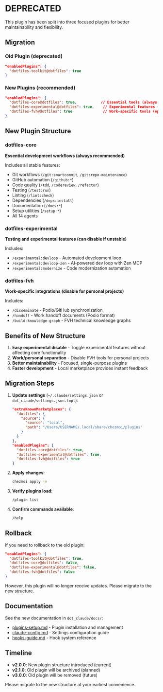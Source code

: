 # DEPRECATED

This plugin has been split into three focused plugins for better maintainability and flexibility.

## Migration

### Old Plugin (deprecated)
```json
"enabledPlugins": {
  "dotfiles-toolkit@dotfiles": true
}
```

### New Plugins (recommended)
```json
"enabledPlugins": {
  "dotfiles-core@dotfiles": true,           // Essential tools (always enabled)
  "dotfiles-experimental@dotfiles": true,    // Experimental features (optional)
  "dotfiles-fvh@dotfiles": true              // Work-specific tools (optional)
}
```

## New Plugin Structure

### dotfiles-core
**Essential development workflows (always recommended)**

Includes all stable features:
- Git workflows (`/git:smartcommit`, `/git:repo-maintenance`)
- GitHub automation (`/github:*`)
- Code quality (`/tdd`, `/codereview`, `/refactor`)
- Testing (`/test:run`)
- Linting (`/lint:check`)
- Dependencies (`/deps:install`)
- Documentation (`/docs:*`)
- Setup utilities (`/setup:*`)
- All 14 agents

### dotfiles-experimental
**Testing and experimental features (can disable if unstable)**

Includes:
- `/experimental:devloop` - Automated development loop
- `/experimental:devloop-zen` - AI-powered dev loop with Zen MCP
- `/experimental:modernize` - Code modernization automation

### dotfiles-fvh
**Work-specific integrations (disable for personal projects)**

Includes:
- `/disseminate` - Podio/GitHub synchronization
- `/handoff` - Work handoff documents (Podio format)
- `/build-knowledge-graph` - FVH technical knowledge graphs

## Benefits of New Structure

1. **Easy experimental disable** - Toggle experimental features without affecting core functionality
2. **Work/personal separation** - Disable FVH tools for personal projects
3. **Better maintainability** - Focused, single-purpose plugins
4. **Faster development** - Local marketplace provides instant feedback

## Migration Steps

1. **Update settings** (`~/.claude/settings.json` or `dot_claude/settings.json.tmpl`):
   ```json
   "extraKnownMarketplaces": {
     "dotfiles": {
       "source": {
         "source": "local",
         "path": "/Users/USERNAME/.local/share/chezmoi/plugins"
       }
     }
   },
   "enabledPlugins": {
     "dotfiles-core@dotfiles": true,
     "dotfiles-experimental@dotfiles": true,
     "dotfiles-fvh@dotfiles": true
   }
   ```

2. **Apply changes**:
   ```bash
   chezmoi apply -v
   ```

3. **Verify plugins load**:
   ```bash
   /plugin list
   ```

4. **Confirm commands available**:
   ```bash
   /help
   ```

## Rollback

If you need to rollback to the old plugin:

```json
"enabledPlugins": {
  "dotfiles-toolkit@dotfiles": true,
  "dotfiles-core@dotfiles": false,
  "dotfiles-experimental@dotfiles": false,
  "dotfiles-fvh@dotfiles": false
}
```

However, this plugin will no longer receive updates. Please migrate to the new structure.

## Documentation

See the new documentation in `dot_claude/docs/`:
- [plugins-setup.md](../../dot_claude/docs/plugins-setup.md) - Plugin installation and management
- [claude-config.md](../../dot_claude/docs/claude-config.md) - Settings configuration guide
- [hooks-guide.md](../../dot_claude/docs/hooks-guide.md) - Hook system reference

## Timeline

- **v2.0.0**: New plugin structure introduced (current)
- **v2.1.0**: Old plugin will be archived (planned)
- **v3.0.0**: Old plugin will be removed (future)

Please migrate to the new structure at your earliest convenience.
